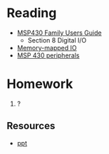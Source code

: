 # Reading
- [MSP430 Family Users Guide](/382/datasheets/msp430_msp430x2xx_family_users_guide.pdf)
    - Section 8 Digital I/O
- [Memory-mapped IO](http://en.wikipedia.org/wiki/Memory-mapped_I/O)
- [MSP 430 peripherals](https://en.wikipedia.org/wiki/TI_MSP430#Peripherals)

# Homework

1. ?

## Resources

- [ppt](Lsn13.pptx)
